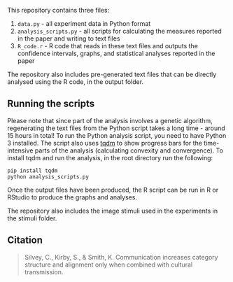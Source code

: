 This repository contains three files:

1) `data.py` - all experiment data in Python format
2) `analysis_scripts.py` - all scripts for calculating the measures reported in the paper and writing to text files
3) `R_code.r` - R code that reads in these text files and outputs the confidence intervals, graphs, and statistical 
analyses reported in the paper

The repository also includes pre-generated text files that can be directly analysed using the R code, in the output 
folder.

## Running the scripts
Please note that since part of the analysis involves a genetic algorithm, regenerating the text files from the Python 
script takes a long time - around 15 hours in total! To run the Python analysis script, you need to have Python 3 
installed. The script also uses [tqdm](https://pypi.org/project/tqdm/) to show progress bars for the time-intensive 
parts of the analysis (calculating convexity and convergence). To install tqdm and run the analysis, 
in the root directory run the following:
```
pip install tqdm
python analysis_scripts.py
```

Once the output files have been produced, the R script can be run in R or RStudio to produce the graphs and analyses.

The repository also includes the image stimuli used in the experiments in the stimuli folder.

## Citation
> Silvey, C., Kirby, S., & Smith, K. Communication increases category structure and alignment only when combined with
 cultural transmission.